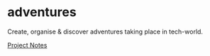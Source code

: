 # adventures

Create, organise & discover adventures taking place in tech-world.

[Project Notes](https://adventures-in.notion.site/Adventures-a34c84ca8de74def875383bfff93883a)